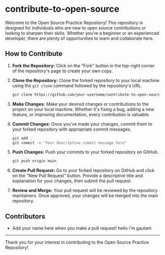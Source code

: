 # contribute-to-open-source

Welcome to the Open Source Practice Repository! This repository is designed for individuals who are new to open source contributions or looking to sharpen their skills. Whether you're a beginner or an experienced developer, there are plenty of opportunities to learn and collaborate here.

## How to Contribute

1. **Fork the Repository:** Click on the "Fork" button in the top-right corner of the repository's page to create your own copy.

2. **Clone the Repository:** Clone the forked repository to your local machine using the `git clone` command followed by the repository's URL.

    ```bash
    git clone https://github.com/your-username/contribute-to-open-source.git
    ```

3. **Make Changes:** Make your desired changes or contributions to the project on your local machine. Whether it's fixing a bug, adding a new feature, or improving documentation, every contribution is valuable.

4. **Commit Changes:** Once you've made your changes, commit them to your forked repository with appropriate commit messages.

    ```bash
    git add .
    git commit -m "Your descriptive commit message here"
    ```

5. **Push Changes:** Push your commits to your forked repository on GitHub.

    ```bash
    git push origin main
    ```

6. **Create Pull Request:** Go to your forked repository on GitHub and click on the "New Pull Request" button. Provide a descriptive title and explanation for your changes, then submit the pull request.

7. **Review and Merge:** Your pull request will be reviewed by the repository maintainers. Once approved, your changes will be merged into the main repository.

## Contributors

- Add your name here when you make a pull request!
hello i'm gautam

---

Thank you for your interest in contributing to the Open Source Practice Repository!
